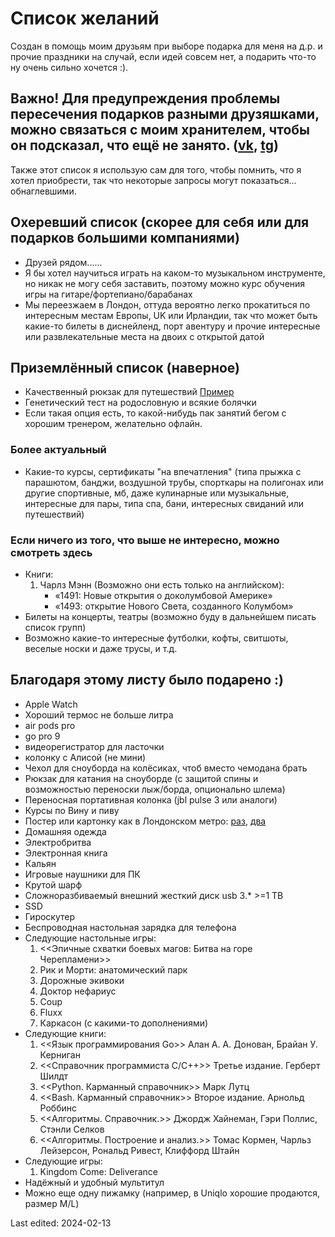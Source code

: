 # Список желаний

Создан в помощь моим друзьям при выборе подарка для меня на д.р. и прочие праздники на случай, если идей совсем нет, а подарить что-то ну очень сильно хочется :). 
## Важно! Для предупреждения проблемы пересечения подарков разными друзяшками, можно связаться с моим хранителем, чтобы он подсказал, что ещё не занято. ([vk](https://vk.com/id18105291), [tg](https://t.me/vakhitovaregina))
Также этот список я использую сам для того, чтобы помнить, что я хотел приобрести, так что некоторые запросы могут показаться... обнаглевшими.

## Охеревший список (скорее для себя или для подарков большими компаниями)
* Друзей рядом......
* Я бы хотел научиться играть на каком-то музыкальном инструменте, но никак не могу себя заставить, поэтому можно курс обучения игры на гитаре/фортепиано/барабанах
* Мы переезжаем в Лондон, оттуда вероятно легко прокатиться по интересным местам Европы, UK или Ирландии, так что может быть какие-то билеты в диснейленд, порт авентуру и прочие интересные или развлекательные места на двоих с открытой датой

## Приземлённый список (наверное)
* Качественный рюкзак для путешествий [Пример](https://shop.tropicfeel.com/products/hive-ultimate-pack)
* Генетический тест на родословную и всякие болячки
* Если такая опция есть, то какой-нибудь пак занятий бегом с хорошим тренером, желательно офлайн.

### Более актуальный
* Какие-то курсы, сертификаты "на впечатления" (типа прыжка с парашютом, банджи, воздушной трубы, спорткары на полигонах или другие спортивные, мб, даже кулинарные или музыкальные, интересные для пары, типа спа, бани, интересных свиданий или путешествий)

### Если ничего из того, что выше не интересно, можно смотреть здесь
* Книги: 
    1. Чарлз Мэнн (Возможно они есть только на английском):
        * «1491: Новые открытия о доколумбовой Америке»
        * «1493: открытие Нового Света, созданного Колумбом»
* Билеты на концерты, театры (возможно буду в дальнейшем писать список групп)
* Возможно какие-то интересные футболки, кофты, свитшоты, веселые носки и даже трусы, и т.д.

## Благодаря этому листу было подарено :)

* Apple Watch
* Хороший термос не больше литра
* air pods pro
* go pro 9
* видеорегистратор для ласточки
* колонку с Алисой (не мини)
* Чехол для сноуборда на колёсиках, чтоб вместо чемодана брать
* Рюкзак для катания на сноуборде (с защитой спины и возможностью переноски лыж/борда, опционально шлема)
* Переносная портативная колонка (jbl pulse 3 или аналоги)
* Курсы по Вину и пиву
* Постер или картонку как в Лондонском метро: [раз](https://freight.cargo.site/w/1500/q/75/i/5cc4c6c2ac59abc26775b33fb6bb0b3ffba95878b48bd5619e6490735926dd36/Be-Patient.jpg), [два](https://freight.cargo.site/w/2400/q/94/i/c625e9a9c0cb70e0f9c3155b464a325a7b1bd800a2938490196e30811ff2d2f6/Offer-Your-Seat.jpg)
* Домашняя одежда
* Электробритва
* Электронная книга
* Кальян
* Игровые наушники для ПК
* Крутой шарф
* Сложноразбиваемый внешний жесткий диск usb 3.* >=1 TB
* SSD
* Гироскутер
* Беспроводная настольная зарядка для телефона
* Следующие настольные игры: 
    1. <<Эпичные схватки боевых магов: Битва на горе Черепламени>>
    2. Рик и Морти: анатомический парк
    3. Дорожные экивоки
    4. Доктор нефариус
    5. Coup
    6. Fluxx
    7. Каркасон (с какими-то дополнениями)
* Следующие книги: 
    1. <<Язык программирования Go>> Алан А. А. Донован, Брайан У. Керниган
    2. <<Справочник программиста C/C++>> Третье издание. Герберт Шилдт
    3. <<Python. Карманный справочник>> Марк Лутц
    4. <<Bash. Карманный справочник>> Второе издание. Арнольд Роббинс
    5. <<Алгоритмы. Справочник.>> Джордж Хайнеман, Гэри Поллис, Стэнли Селков
    6. <<Алгоритмы. Построение и анализ.>> Томас Кормен, Чарльз Лейзерсон, Рональд Ривест, Клиффорд Штайн
* Следующие игры:
    1. Kingdom Come: Deliverance
* Надёжный и удобный мультитул
* Можно еще одну пижамку (например, в Uniqlo хорошие продаются, размер M/L)


Last edited: 2024-02-13

